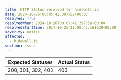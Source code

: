 ```yaml
---
title: HTTP Status resolved for hidewall.io
date: 2024-10-26T00:05:42.397552+00:00
resolved: True
resolvedWhen: 2024-10-26T00:05:42.397559+00:00
resolvedStartTime: 2024-10-25T21:09:43.161639+00:00
severity: notice
affected:
  - hidewall.io
section: issue
---
```


| Expected Statuses | Actual Status  |
|-------------------|----------------|
| 200, 301, 302, 403 | 403 |

